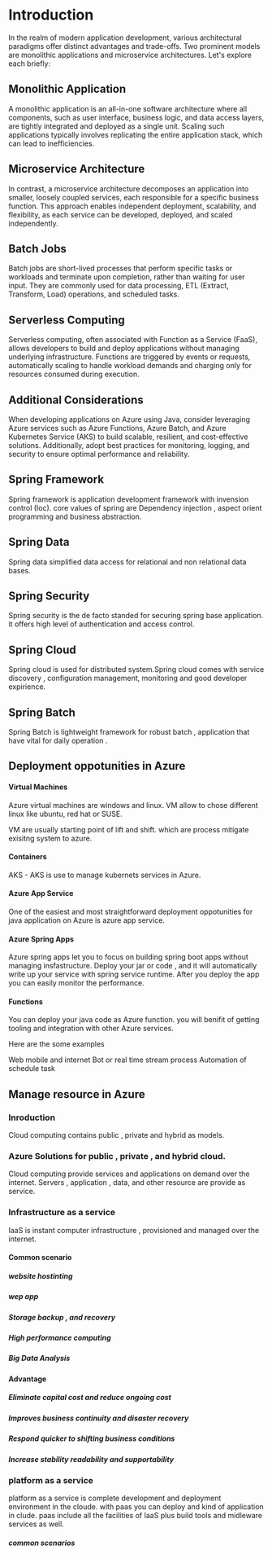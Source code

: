 # Introduction

In the realm of modern application development, various architectural paradigms
offer distinct advantages and trade-offs. 
Two prominent models are monolithic applications
and microservice architectures. Let's explore each briefly:

## Monolithic Application

A monolithic application is an all-in-one software architecture where 
all components, such as user interface, business logic, and data access layers, 
are tightly integrated and deployed as a single unit.
Scaling such applications typically involves replicating the entire application stack,
which can lead to inefficiencies.

## Microservice Architecture

In contrast, a microservice architecture decomposes an application into smaller, 
loosely coupled services, each responsible for a specific business function. 
This approach enables independent deployment, scalability, and flexibility,
as each service can be developed, deployed, and scaled independently.

## Batch Jobs

Batch jobs are short-lived processes that perform specific tasks or workloads and 
terminate upon completion, rather than waiting for user input. 
They are commonly used for data processing, ETL (Extract, Transform, Load) operations,
and scheduled tasks.

## Serverless Computing

Serverless computing, often associated with Function as a Service (FaaS), 
allows developers to build and deploy applications without managing underlying 
infrastructure. Functions are triggered by events or requests, automatically 
scaling to handle workload demands and charging only for resources consumed 
during execution.

## Additional Considerations

When developing applications on Azure using Java, consider leveraging
Azure services such as Azure Functions, Azure Batch, and 
Azure Kubernetes Service (AKS) to build scalable, resilient, 
and cost-effective solutions. Additionally, adopt best practices for monitoring,
logging, and security to ensure optimal performance and reliability.

## Spring Framework 

Spring framework is application development framework with invension control (Ioc).
core values of spring are Dependency injection , aspect orient programming and 
business abstraction. 

## Spring Data

Spring data simplified data access for relational and non relational data bases. 

## Spring Security 

Spring security is the de facto standed for securing spring base application. it
offers high level of authentication and access control. 

## Spring Cloud

Spring cloud is used for distributed system.Spring cloud comes with service discovery ,
configuration management, monitoring and good developer expirience. 

## Spring Batch 

Spring Batch is lightweight framework for robust batch , application that have 
vital for daily operation .

## Deployment oppotunities in Azure 

#### Virtual Machines

Azure virtual machines are windows and linux. VM allow to chose different linux like
ubuntu, red hat or SUSE. 

VM are usually starting point of lift and shift. which are process mitigate exisitng
system to azure. 

#### Containers 

AKS - AKS is use to manage kubernets services in Azure. 

#### Azure App Service 

One of the easiest and most straightforward deployment oppotunities for java application
on Azure is azure app service. 

#### Azure Spring Apps

Azure spring apps let you to focus on building spring boot apps without managing
insfastructure. Deploy your jar or code , and it will automatically write up your
service with spring service runtime. After you deploy the app you can easily 
monitor the performance. 

#### Functions 

You can deploy your java code as Azure function. you will benifit of getting 
tooling and integration with other Azure services. 

Here are the some examples 

Web mobile and internet
Bot or real time stream process
Automation of schedule task 


## Manage resource in Azure 

### Inroduction 

Cloud computing contains public , private and hybrid as  models. 

### Azure Solutions for public , private , and hybrid cloud. 

Cloud computing provide services and applications on demand over the internet. Servers , application , data, and
other resource are provide as service. 


### Infrastructure as a service 

IaaS is instant computer infrastructure , provisioned and managed
over the internet. 

#### Common scenario 

##### website hostinting
##### wep app
##### Storage backup , and recovery
##### High performance computing 
##### Big Data Analysis 

#### Advantage 

##### Eliminate capital cost and reduce ongoing cost
##### Improves business continuity and disaster recovery
##### Respond quicker to shifting business conditions 
##### Increase stability readability and supportability 

### platform as a service 

platform as a service is complete development and deployment environment 
in the cloude. with paas you can deploy and kind of application in clude.
paas include all the facilities of IaaS plus build tools  and midleware 
services as well. 

##### common scenarios 










